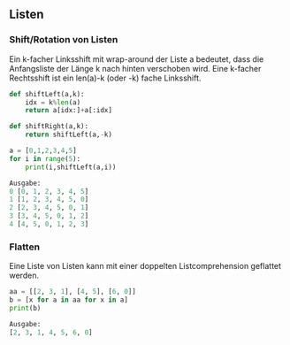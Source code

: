 ## Listen

### Shift/Rotation von Listen

Ein k-facher Linksshift mit wrap-around der Liste a bedeutet, dass die Anfangsliste der Länge k nach hinten verschoben wird.
Eine k-facher Rechtsshift ist ein len(a)-k (oder -k) fache Linksshift.

```Python
def shiftLeft(a,k):
    idx = k%len(a)
    return a[idx:]+a[:idx]

def shiftRight(a,k):
    return shiftLeft(a,-k)
``` 

```Python
a = [0,1,2,3,4,5]
for i in range(5):
    print(i,shiftLeft(a,i))

Ausgabe:
0 [0, 1, 2, 3, 4, 5]
1 [1, 2, 3, 4, 5, 0]
2 [2, 3, 4, 5, 0, 1]
3 [3, 4, 5, 0, 1, 2]
4 [4, 5, 0, 1, 2, 3]
```

### Flatten
Eine Liste von Listen kann mit einer doppelten Listcomprehension geflattet werden.

```Python
aa = [[2, 3, 1], [4, 5], [6, 0]]
b = [x for a in aa for x in a]
print(b)

Ausgabe:
[2, 3, 1, 4, 5, 6, 0]
```
